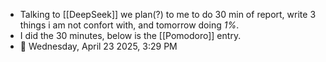 - Talking to [[DeepSeek]] we plan(?) to me to do 30 min of report, write 3 things i am not confort with, and tomorrow doing *1%*.
- I did the 30 minutes, below is the [[Pomodoro]] entry.
- 🍅 Wednesday, April 23 2025, 3:29 PM